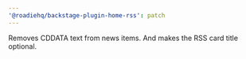 ```yaml
---
'@roadiehq/backstage-plugin-home-rss': patch
---
```


Removes CDDATA text from news items. And makes the RSS card title optional.
